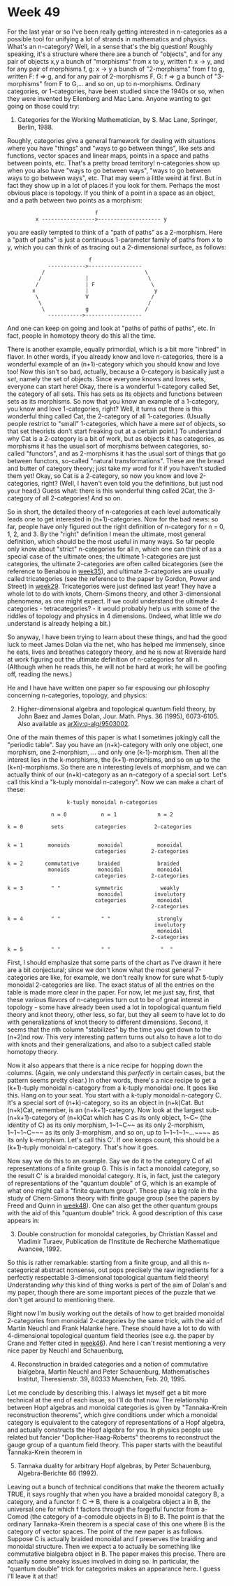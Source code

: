 # Week 49

For the last year or so I've been really getting interested in
n-categories as a possible tool for unifying a lot of strands in
mathematics and physics. What's an n-category? Well, in a sense that's
the big question! Roughly speaking, it's a structure where there are a
bunch of "objects", and for any pair of objects x,y a bunch of
"morphisms" from x to y, written f: x → y, and for any pair of
morphisms f, g: x → y a bunch of "2-morphisms" from f to g, written F:
f =\> g, and for any pair of 2-morphisms F, G: f =\> g a bunch of
"3-morphisms" from F to G,... and so on, up to n-morphisms. Ordinary
categories, or 1-categories, have been studied since the 1940s or so,
when they were invented by Eilenberg and Mac Lane. Anyone wanting to get
going on those could try:

1) Categories for the Working Mathematician, by S. Mac Lane, Springer,
Berlin, 1988.

Roughly, categories give a general framework for dealing with situations
where you have "things" and "ways to go between things", like sets
and functions, vector spaces and linear maps, points in a space and
paths between points, etc. That's a pretty broad territory!
n-categories show up when you also have "ways to go between ways",
"ways to go between ways to go between ways", etc. That may seem a
little weird at first. But in fact they show up in a lot of places if
you look for them. Perhaps the most obvious place is topology. If you
think of a point in a space as an object, and a path between two points
as a morphism:

                                f
             x ----------------->-------------------- y

you are easily tempted to think of a "path of paths" as a 2-morphism.
Here a "path of paths" is just a continuous 1-parameter family of
paths from x to y, which you can think of as tracing out a 2-dimensional
surface, as follows:

                              f
                 ------------>-----------------
               /                                \
              /              |                   \
             /               | F                  \
            x                |                     y
             \               V                    /
              \                                  /
               \             g                  /
                 ----------->------------------  

And one can keep on going and look at "paths of paths of paths", etc.
In fact, people in homotopy theory do this all the time.

There is another example, equally primordial, which is a bit more
"inbred" in flavor. In other words, if you already know and love
n-categories, there is a wonderful example of an (n+1)-category which
you should know and love too! Now this isn't so bad, actually, because
a 0-category is basically just a *set*, namely the set of objects. Since
everyone knows and loves sets, everyone can start here! Okay, there is a
wonderful 1-category called Set, the category of all sets. This has sets
as its objects and functions between sets as its morphisms. So now that
you know an example of a 1-category, you know and love 1-categories,
right? Well, it turns out there is this wonderful thing called Cat, the
2-category of all 1-categories. (Usually people restrict to "small"
1-categories, which have a mere *set* of objects, so that set theorists
don't start freaking out at a certain point.) To understand why Cat is
a 2-category is a bit of work, but as objects it has categories, as
morphisms it has the usual sort of morphisms between categories,
so-called "functors", and as 2-morphisms it has the usual sort of
things that go between functors, so-called "natural transformations".
These are the bread and butter of category theory; just take my word for
it if you haven't studied them yet! Okay, so Cat is a 2-category, so
now you know and love 2-categories, right? (Well, I haven't even told
you the definitions, but just nod your head.) Guess what: there is this
wonderful thing called 2Cat, the 3-category of all 2-categories! And so
on.

So in short, the detailed theory of n-categories at each level
automatically leads one to get interested in (n+1)-categories. Now for
the bad news: so far, people have only figured out the right definition
of n-category for n = 0, 1, 2, and 3. By the "right" definition I mean
the ultimate, most general definition, which should be the most useful
in many ways. So far people only know about "strict" n-categories for
all n, which one can think of as a special case of the ultimate ones;
the ultimate 1-categories are just categories, the ultimate 2-categories
are often called bicategories (see the reference to Benabou in
[week35](week35.html)), and ultimate 3-categories are usually called
tricategories (see the reference to the paper by Gordon, Power and
Street) in [week29](week29.html). Tricategories were just defined last
year! They have a whole lot to do with knots, Chern-Simons theory, and
other 3-dimensional phenomena, as one might expect. If we could
understand the ultimate 4-categories - tetracategories? - it would
probably help us with some of the riddles of topology and physics in 4
dimensions. (Indeed, what little we *do* understand is already helping a
bit.)

So anyway, I have been trying to learn about these things, and had the
good luck to meet James Dolan via the net, who has helped me immensely,
since he eats, lives and breathes category theory, and he is now at
Riverside hard at work figuring out the ultimate definition of
n-categories for all n. (Although when he reads this, he will not be
hard at work; he will be goofing off, reading the news.)

He and I have have written one paper so far espousing our philosophy
concerning n-categories, topology, and physics:

2) Higher-dimensional algebra and topological quantum field theory, by
John Baez and James Dolan, Jour. Math. Phys. 36 (1995), 6073-6105. Also
available as [arXiv:q-alg/9503002](http://arxiv.org/abs/q-alg/9503002).

One of the main themes of this paper is what I sometimes jokingly call
the "periodic table". Say you have an (n+k)-category with only one
object, one morphism, one 2-morphism, ... and only one (k-1)-morphism.
Then all the interest lies in the k-morphisms, the (k+1)-morphisms, and
so on up to the (k+n)-morphisms. So there are n interesting levels of
morphism, and we can actually think of our (n+k)-category as an
n-category of a special sort. Let's call this kind a "k-tuply monoidal
n-category". Now we can make a chart of these:

                       k-tuply monoidal n-categories 

                  n = 0           n = 1             n = 2

    k = 0         sets          categories         2-categories
         

    k = 1        monoids         monoidal           monoidal
                                categories        2-categories

    k = 2       commutative      braided            braided
                 monoids         monoidal           monoidal
                                categories        2-categories 

    k = 3         " "           symmetric            weakly
                                 monoidal          involutory
                                categories          monoidal
                                                  2-categories

    k = 4         " "             " "               strongly 
                                                   involutory
                                                    monoidal
                                                  2-categories

    k = 5         " "             " "                "  "

First, I should emphasize that some parts of the chart as I've drawn it
here are a bit conjectural; since we don't know what the most general
7-categories are like, for example, we don't really know for sure what
5-tuply monoidal 2-categories are like. The exact status of all the
entries on the table is made more clear in the paper. For now, let me
just say, first, that these various flavors of n-categories turn out to
be of great interest in topology - some have already been used a lot in
topological quantum field theory and knot theory, other less, so far,
but they all seem to have lot to do with generalizations of knot theory
to different dimensions. Second, it seems that the nth column
"stabilizes" by the time you get down to the (n+2)nd row. This very
interesting pattern turns out also to have a lot to do with knots and
their generalizations, and also to a subject called stable homotopy
theory.

Now it also appears that there is a nice recipe for hopping down the
columns. (Again, we only understand this *perfectly* in certain cases,
but the pattern seems pretty clear.) In other words, there's a nice
recipe to get a (k+1)-tuply monoidal n-category from a k-tuply monoidal
one. It goes like this. Hang on to your seat. You start with a k-tuply
monoidal n-category C. It's a special sort of (n+k)-category, so its an
object in (n+k)Cat. But (n+k)Cat, remember, is an (n+k+1)-category. Now
look at the largest sub-(n+k+1)-category of (n+k)Cat which has C as its
only object, 1~C~ (the identity of C) as its only morphism, 1~1~C~~ as
its only 2-morphism, 1~1~1~C~~~ as its only 3-morphism, and so on, up to
1~1~1~1~...~~~~ as its only k-morphism. Let's call this C'. If one
keeps count, this should be a (k+1)-tuply monoidal n-category. That's
how it goes.

Now say we do this to an example. Say we do it to the category C of all
representations of a finite group G. This is in fact a monoidal
category, so the result C' is a braided monoidal category. It is, in
fact, just the category of representations of the "quantum double" of
G, which is an example of what one might call a "finite quantum
group". These play a big role in the study of Chern-Simons theory with
finite gauge group (see the papers by Freed and Quinn in
[week48](week48.html)). One can also get the other quantum groups with
the aid of this "quantum double" trick. A good description of this
case appears in:

3) Double construction for monoidal categories, by Christian Kassel and
Vladimir Turaev, Publication de l'Institute de Recherche Mathematique
Avancee, 1992.

So this is rather remarkable: starting from a finite group, and all this
n-categorical abstract nonsense, out pops precisely the raw ingredients
for a perfectly respectable 3-dimensional topological quantum field
theory! Understanding *why* this kind of thing works is part of the aim
of Dolan's and my paper, though there are some important pieces of the
puzzle that we don't get around to mentioning there.

Right now I'm busily working out the details of how to get braided
monoidal 2-categories from monoidal 2-categories by the same trick, with
the aid of Martin Neuchl and Frank Halanke here. These should have a lot
to do with 4-dimensional topological quantum field theories (see e.g.
the paper by Crane and Yetter cited in [week46](week46.html)). And here
I can't resist mentioning a very nice paper by Neuchl and Schauenburg,

4) Reconstruction in braided categories and a notion of commutative
bialgebra, Martin Neuchl and Peter Schauenburg, Mathematisches Institut,
Theresienstr. 39, 80333 Muenchen, Feb. 20, 1995.

Let me conclude by describing this. I always let myself get a bit more
technical at the end of each issue, so I'll do that now. The
relationship between Hopf algebras and monoidal categories is given by
"Tannaka-Krein reconstruction theorems", which give conditions under
which a monoidal category is equivalent to the category of
representations of a Hopf algebra, and actually constructs the Hopf
algebra for you. In physics people use related but fancier
"Doplicher-Haag-Roberts" theorems to reconstruct the gauge group of a
quantum field theory. This paper starts with the beautiful Tannaka-Krein
theorem in

5) Tannaka duality for arbitrary Hopf algebras, by Peter Schauenburg,
Algebra-Berichte 66 (1992).

Leaving out a bunch of technical conditions that make the theorem
actually TRUE, it says roughly that when you have a braided monoidal
category B, a category, and a functor f: C → B, there is a coalgebra
object a in B, the universal one for which f factors through the
forgetful functor from a-Comod (the category of a-comodule objects in B)
to B. The point is that the ordinary Tannaka-Krein theorem is a special
case of this one where B is the category of vector spaces. The point of
the new paper is as follows. Suppose C is actually braided monoidal and
f preserves the braiding and monoidal structure. Then we expect a to
actually be something like commutative bialgebra object in B. The paper
makes this precise. There are actually some sneaky issues involved in
doing so. In particular, the "quantum double" trick for categories
makes an appearance here. I guess I'll leave it at that!
